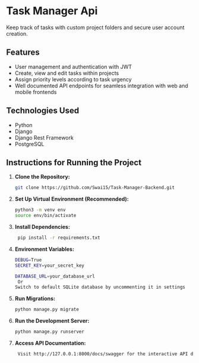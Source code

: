 # Task Manager Api

Keep track of tasks with custom project folders and secure user account creation.

## Features

- User management and authentication with JWT
- Create, view and edit tasks within projects
- Assign priority levels according to task urgency
- Well documented API endpoints for seamless integration with web and mobile frontends

## Technologies Used

- Python
- Django
- Django Rest Framework
- PostgreSQL

## Instructions for Running the Project

1. **Clone the Repository:**

   ```bash
   git clone https://github.com/Swai15/Task-Manager-Backend.git

   ```

2. **Set Up Virtual Environment (Recommended):**

   ```bash
   python3 -m venv env
   source env/bin/activate

   ```

3. **Install Dependencies:**

   ```bash
    pip install -r requirements.txt

   ```

4. **Environment Variables:**

   ```bash
   DEBUG=True
   SECRET_KEY=your_secret_key

   DATABASE_URL=your_database_url
    Or
   Switch to default SQLite database by uncommenting it in settings
   ```

5. **Run Migrations:**

   ```bash
   python manage.py migrate

   ```

6. **Run the Development Server:**

   ```bash
   python manage.py runserver

   ```

7. **Access API Documentation:**

   ```bash
    Visit http://127.0.0.1:8000/docs/swagger for the interactive API documentation provided by Drf-Spectacular.

   ```
